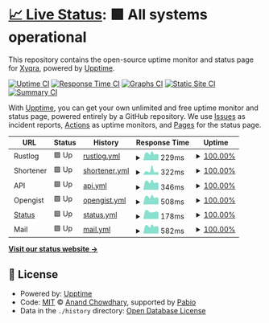 # [📈 Live Status](https://status.xyqra.com): <!--live status--> **🟩 All systems operational**

This repository contains the open-source uptime monitor and status page for [Xyqra](https://xyqra.com), powered by [Upptime](https://github.com/upptime/upptime).

[![Uptime CI](https://github.com/Xyqra/uptime/workflows/Uptime%20CI/badge.svg)](https://github.com/Xyqra/uptime/actions?query=workflow%3A%22Uptime+CI%22)
[![Response Time CI](https://github.com/Xyqra/uptime/workflows/Response%20Time%20CI/badge.svg)](https://github.com/Xyqra/uptime/actions?query=workflow%3A%22Response+Time+CI%22)
[![Graphs CI](https://github.com/Xyqra/uptime/workflows/Graphs%20CI/badge.svg)](https://github.com/Xyqra/uptime/actions?query=workflow%3A%22Graphs+CI%22)
[![Static Site CI](https://github.com/Xyqra/uptime/workflows/Static%20Site%20CI/badge.svg)](https://github.com/Xyqra/uptime/actions?query=workflow%3A%22Static+Site+CI%22)
[![Summary CI](https://github.com/Xyqra/uptime/workflows/Summary%20CI/badge.svg)](https://github.com/Xyqra/uptime/actions?query=workflow%3A%22Summary+CI%22)

With [Upptime](https://upptime.js.org), you can get your own unlimited and free uptime monitor and status page, powered entirely by a GitHub repository. We use [Issues](https://github.com/Xyqra/uptime/issues) as incident reports, [Actions](https://github.com/Xyqra/uptime/actions) as uptime monitors, and [Pages](https://status.xyqra.com) for the status page.

<!--start: status pages-->
<!-- This summary is generated by Upptime (https://github.com/upptime/upptime) -->
<!-- Do not edit this manually, your changes will be overwritten -->
<!-- prettier-ignore -->
| URL | Status | History | Response Time | Uptime |
| --- | ------ | ------- | ------------- | ------ |
| <img alt="" src="https://icons.duckduckgo.com/ip3/null.ico" height="13"> Rustlog | 🟩 Up | [rustlog.yml](https://github.com/Xyqra/uptime/commits/HEAD/history/rustlog.yml) | <details><summary><img alt="Response time graph" src="./graphs/rustlog/response-time-week.png" height="20"> 229ms</summary><br><a href="https://status.xyqra.com/history/rustlog"><img alt="Response time 284" src="https://img.shields.io/endpoint?url=https%3A%2F%2Fraw.githubusercontent.com%2FXyqra%2Fuptime%2FHEAD%2Fapi%2Frustlog%2Fresponse-time.json"></a><br><a href="https://status.xyqra.com/history/rustlog"><img alt="24-hour response time 189" src="https://img.shields.io/endpoint?url=https%3A%2F%2Fraw.githubusercontent.com%2FXyqra%2Fuptime%2FHEAD%2Fapi%2Frustlog%2Fresponse-time-day.json"></a><br><a href="https://status.xyqra.com/history/rustlog"><img alt="7-day response time 229" src="https://img.shields.io/endpoint?url=https%3A%2F%2Fraw.githubusercontent.com%2FXyqra%2Fuptime%2FHEAD%2Fapi%2Frustlog%2Fresponse-time-week.json"></a><br><a href="https://status.xyqra.com/history/rustlog"><img alt="30-day response time 246" src="https://img.shields.io/endpoint?url=https%3A%2F%2Fraw.githubusercontent.com%2FXyqra%2Fuptime%2FHEAD%2Fapi%2Frustlog%2Fresponse-time-month.json"></a><br><a href="https://status.xyqra.com/history/rustlog"><img alt="1-year response time 284" src="https://img.shields.io/endpoint?url=https%3A%2F%2Fraw.githubusercontent.com%2FXyqra%2Fuptime%2FHEAD%2Fapi%2Frustlog%2Fresponse-time-year.json"></a></details> | <details><summary><a href="https://status.xyqra.com/history/rustlog">100.00%</a></summary><a href="https://status.xyqra.com/history/rustlog"><img alt="All-time uptime 100.00%" src="https://img.shields.io/endpoint?url=https%3A%2F%2Fraw.githubusercontent.com%2FXyqra%2Fuptime%2FHEAD%2Fapi%2Frustlog%2Fuptime.json"></a><br><a href="https://status.xyqra.com/history/rustlog"><img alt="24-hour uptime 100.00%" src="https://img.shields.io/endpoint?url=https%3A%2F%2Fraw.githubusercontent.com%2FXyqra%2Fuptime%2FHEAD%2Fapi%2Frustlog%2Fuptime-day.json"></a><br><a href="https://status.xyqra.com/history/rustlog"><img alt="7-day uptime 100.00%" src="https://img.shields.io/endpoint?url=https%3A%2F%2Fraw.githubusercontent.com%2FXyqra%2Fuptime%2FHEAD%2Fapi%2Frustlog%2Fuptime-week.json"></a><br><a href="https://status.xyqra.com/history/rustlog"><img alt="30-day uptime 100.00%" src="https://img.shields.io/endpoint?url=https%3A%2F%2Fraw.githubusercontent.com%2FXyqra%2Fuptime%2FHEAD%2Fapi%2Frustlog%2Fuptime-month.json"></a><br><a href="https://status.xyqra.com/history/rustlog"><img alt="1-year uptime 100.00%" src="https://img.shields.io/endpoint?url=https%3A%2F%2Fraw.githubusercontent.com%2FXyqra%2Fuptime%2FHEAD%2Fapi%2Frustlog%2Fuptime-year.json"></a></details>
| <img alt="" src="https://icons.duckduckgo.com/ip3/null.ico" height="13"> Shortener | 🟩 Up | [shortener.yml](https://github.com/Xyqra/uptime/commits/HEAD/history/shortener.yml) | <details><summary><img alt="Response time graph" src="./graphs/shortener/response-time-week.png" height="20"> 322ms</summary><br><a href="https://status.xyqra.com/history/shortener"><img alt="Response time 429" src="https://img.shields.io/endpoint?url=https%3A%2F%2Fraw.githubusercontent.com%2FXyqra%2Fuptime%2FHEAD%2Fapi%2Fshortener%2Fresponse-time.json"></a><br><a href="https://status.xyqra.com/history/shortener"><img alt="24-hour response time 209" src="https://img.shields.io/endpoint?url=https%3A%2F%2Fraw.githubusercontent.com%2FXyqra%2Fuptime%2FHEAD%2Fapi%2Fshortener%2Fresponse-time-day.json"></a><br><a href="https://status.xyqra.com/history/shortener"><img alt="7-day response time 322" src="https://img.shields.io/endpoint?url=https%3A%2F%2Fraw.githubusercontent.com%2FXyqra%2Fuptime%2FHEAD%2Fapi%2Fshortener%2Fresponse-time-week.json"></a><br><a href="https://status.xyqra.com/history/shortener"><img alt="30-day response time 358" src="https://img.shields.io/endpoint?url=https%3A%2F%2Fraw.githubusercontent.com%2FXyqra%2Fuptime%2FHEAD%2Fapi%2Fshortener%2Fresponse-time-month.json"></a><br><a href="https://status.xyqra.com/history/shortener"><img alt="1-year response time 429" src="https://img.shields.io/endpoint?url=https%3A%2F%2Fraw.githubusercontent.com%2FXyqra%2Fuptime%2FHEAD%2Fapi%2Fshortener%2Fresponse-time-year.json"></a></details> | <details><summary><a href="https://status.xyqra.com/history/shortener">100.00%</a></summary><a href="https://status.xyqra.com/history/shortener"><img alt="All-time uptime 100.00%" src="https://img.shields.io/endpoint?url=https%3A%2F%2Fraw.githubusercontent.com%2FXyqra%2Fuptime%2FHEAD%2Fapi%2Fshortener%2Fuptime.json"></a><br><a href="https://status.xyqra.com/history/shortener"><img alt="24-hour uptime 100.00%" src="https://img.shields.io/endpoint?url=https%3A%2F%2Fraw.githubusercontent.com%2FXyqra%2Fuptime%2FHEAD%2Fapi%2Fshortener%2Fuptime-day.json"></a><br><a href="https://status.xyqra.com/history/shortener"><img alt="7-day uptime 100.00%" src="https://img.shields.io/endpoint?url=https%3A%2F%2Fraw.githubusercontent.com%2FXyqra%2Fuptime%2FHEAD%2Fapi%2Fshortener%2Fuptime-week.json"></a><br><a href="https://status.xyqra.com/history/shortener"><img alt="30-day uptime 100.00%" src="https://img.shields.io/endpoint?url=https%3A%2F%2Fraw.githubusercontent.com%2FXyqra%2Fuptime%2FHEAD%2Fapi%2Fshortener%2Fuptime-month.json"></a><br><a href="https://status.xyqra.com/history/shortener"><img alt="1-year uptime 100.00%" src="https://img.shields.io/endpoint?url=https%3A%2F%2Fraw.githubusercontent.com%2FXyqra%2Fuptime%2FHEAD%2Fapi%2Fshortener%2Fuptime-year.json"></a></details>
| <img alt="" src="https://icons.duckduckgo.com/ip3/null.ico" height="13"> API | 🟩 Up | [api.yml](https://github.com/Xyqra/uptime/commits/HEAD/history/api.yml) | <details><summary><img alt="Response time graph" src="./graphs/api/response-time-week.png" height="20"> 346ms</summary><br><a href="https://status.xyqra.com/history/api"><img alt="Response time 440" src="https://img.shields.io/endpoint?url=https%3A%2F%2Fraw.githubusercontent.com%2FXyqra%2Fuptime%2FHEAD%2Fapi%2Fapi%2Fresponse-time.json"></a><br><a href="https://status.xyqra.com/history/api"><img alt="24-hour response time 294" src="https://img.shields.io/endpoint?url=https%3A%2F%2Fraw.githubusercontent.com%2FXyqra%2Fuptime%2FHEAD%2Fapi%2Fapi%2Fresponse-time-day.json"></a><br><a href="https://status.xyqra.com/history/api"><img alt="7-day response time 346" src="https://img.shields.io/endpoint?url=https%3A%2F%2Fraw.githubusercontent.com%2FXyqra%2Fuptime%2FHEAD%2Fapi%2Fapi%2Fresponse-time-week.json"></a><br><a href="https://status.xyqra.com/history/api"><img alt="30-day response time 421" src="https://img.shields.io/endpoint?url=https%3A%2F%2Fraw.githubusercontent.com%2FXyqra%2Fuptime%2FHEAD%2Fapi%2Fapi%2Fresponse-time-month.json"></a><br><a href="https://status.xyqra.com/history/api"><img alt="1-year response time 440" src="https://img.shields.io/endpoint?url=https%3A%2F%2Fraw.githubusercontent.com%2FXyqra%2Fuptime%2FHEAD%2Fapi%2Fapi%2Fresponse-time-year.json"></a></details> | <details><summary><a href="https://status.xyqra.com/history/api">100.00%</a></summary><a href="https://status.xyqra.com/history/api"><img alt="All-time uptime 100.00%" src="https://img.shields.io/endpoint?url=https%3A%2F%2Fraw.githubusercontent.com%2FXyqra%2Fuptime%2FHEAD%2Fapi%2Fapi%2Fuptime.json"></a><br><a href="https://status.xyqra.com/history/api"><img alt="24-hour uptime 100.00%" src="https://img.shields.io/endpoint?url=https%3A%2F%2Fraw.githubusercontent.com%2FXyqra%2Fuptime%2FHEAD%2Fapi%2Fapi%2Fuptime-day.json"></a><br><a href="https://status.xyqra.com/history/api"><img alt="7-day uptime 100.00%" src="https://img.shields.io/endpoint?url=https%3A%2F%2Fraw.githubusercontent.com%2FXyqra%2Fuptime%2FHEAD%2Fapi%2Fapi%2Fuptime-week.json"></a><br><a href="https://status.xyqra.com/history/api"><img alt="30-day uptime 100.00%" src="https://img.shields.io/endpoint?url=https%3A%2F%2Fraw.githubusercontent.com%2FXyqra%2Fuptime%2FHEAD%2Fapi%2Fapi%2Fuptime-month.json"></a><br><a href="https://status.xyqra.com/history/api"><img alt="1-year uptime 100.00%" src="https://img.shields.io/endpoint?url=https%3A%2F%2Fraw.githubusercontent.com%2FXyqra%2Fuptime%2FHEAD%2Fapi%2Fapi%2Fuptime-year.json"></a></details>
| <img alt="" src="https://icons.duckduckgo.com/ip3/null.ico" height="13"> Opengist | 🟩 Up | [opengist.yml](https://github.com/Xyqra/uptime/commits/HEAD/history/opengist.yml) | <details><summary><img alt="Response time graph" src="./graphs/opengist/response-time-week.png" height="20"> 508ms</summary><br><a href="https://status.xyqra.com/history/opengist"><img alt="Response time 613" src="https://img.shields.io/endpoint?url=https%3A%2F%2Fraw.githubusercontent.com%2FXyqra%2Fuptime%2FHEAD%2Fapi%2Fopengist%2Fresponse-time.json"></a><br><a href="https://status.xyqra.com/history/opengist"><img alt="24-hour response time 434" src="https://img.shields.io/endpoint?url=https%3A%2F%2Fraw.githubusercontent.com%2FXyqra%2Fuptime%2FHEAD%2Fapi%2Fopengist%2Fresponse-time-day.json"></a><br><a href="https://status.xyqra.com/history/opengist"><img alt="7-day response time 508" src="https://img.shields.io/endpoint?url=https%3A%2F%2Fraw.githubusercontent.com%2FXyqra%2Fuptime%2FHEAD%2Fapi%2Fopengist%2Fresponse-time-week.json"></a><br><a href="https://status.xyqra.com/history/opengist"><img alt="30-day response time 571" src="https://img.shields.io/endpoint?url=https%3A%2F%2Fraw.githubusercontent.com%2FXyqra%2Fuptime%2FHEAD%2Fapi%2Fopengist%2Fresponse-time-month.json"></a><br><a href="https://status.xyqra.com/history/opengist"><img alt="1-year response time 613" src="https://img.shields.io/endpoint?url=https%3A%2F%2Fraw.githubusercontent.com%2FXyqra%2Fuptime%2FHEAD%2Fapi%2Fopengist%2Fresponse-time-year.json"></a></details> | <details><summary><a href="https://status.xyqra.com/history/opengist">100.00%</a></summary><a href="https://status.xyqra.com/history/opengist"><img alt="All-time uptime 100.00%" src="https://img.shields.io/endpoint?url=https%3A%2F%2Fraw.githubusercontent.com%2FXyqra%2Fuptime%2FHEAD%2Fapi%2Fopengist%2Fuptime.json"></a><br><a href="https://status.xyqra.com/history/opengist"><img alt="24-hour uptime 100.00%" src="https://img.shields.io/endpoint?url=https%3A%2F%2Fraw.githubusercontent.com%2FXyqra%2Fuptime%2FHEAD%2Fapi%2Fopengist%2Fuptime-day.json"></a><br><a href="https://status.xyqra.com/history/opengist"><img alt="7-day uptime 100.00%" src="https://img.shields.io/endpoint?url=https%3A%2F%2Fraw.githubusercontent.com%2FXyqra%2Fuptime%2FHEAD%2Fapi%2Fopengist%2Fuptime-week.json"></a><br><a href="https://status.xyqra.com/history/opengist"><img alt="30-day uptime 100.00%" src="https://img.shields.io/endpoint?url=https%3A%2F%2Fraw.githubusercontent.com%2FXyqra%2Fuptime%2FHEAD%2Fapi%2Fopengist%2Fuptime-month.json"></a><br><a href="https://status.xyqra.com/history/opengist"><img alt="1-year uptime 100.00%" src="https://img.shields.io/endpoint?url=https%3A%2F%2Fraw.githubusercontent.com%2FXyqra%2Fuptime%2FHEAD%2Fapi%2Fopengist%2Fuptime-year.json"></a></details>
| <img alt="" src="https://icons.duckduckgo.com/ip3/status.xyqra.com.ico" height="13"> [Status](https://status.xyqra.com) | 🟩 Up | [status.yml](https://github.com/Xyqra/uptime/commits/HEAD/history/status.yml) | <details><summary><img alt="Response time graph" src="./graphs/status/response-time-week.png" height="20"> 178ms</summary><br><a href="https://status.xyqra.com/history/status"><img alt="Response time 191" src="https://img.shields.io/endpoint?url=https%3A%2F%2Fraw.githubusercontent.com%2FXyqra%2Fuptime%2FHEAD%2Fapi%2Fstatus%2Fresponse-time.json"></a><br><a href="https://status.xyqra.com/history/status"><img alt="24-hour response time 157" src="https://img.shields.io/endpoint?url=https%3A%2F%2Fraw.githubusercontent.com%2FXyqra%2Fuptime%2FHEAD%2Fapi%2Fstatus%2Fresponse-time-day.json"></a><br><a href="https://status.xyqra.com/history/status"><img alt="7-day response time 178" src="https://img.shields.io/endpoint?url=https%3A%2F%2Fraw.githubusercontent.com%2FXyqra%2Fuptime%2FHEAD%2Fapi%2Fstatus%2Fresponse-time-week.json"></a><br><a href="https://status.xyqra.com/history/status"><img alt="30-day response time 193" src="https://img.shields.io/endpoint?url=https%3A%2F%2Fraw.githubusercontent.com%2FXyqra%2Fuptime%2FHEAD%2Fapi%2Fstatus%2Fresponse-time-month.json"></a><br><a href="https://status.xyqra.com/history/status"><img alt="1-year response time 191" src="https://img.shields.io/endpoint?url=https%3A%2F%2Fraw.githubusercontent.com%2FXyqra%2Fuptime%2FHEAD%2Fapi%2Fstatus%2Fresponse-time-year.json"></a></details> | <details><summary><a href="https://status.xyqra.com/history/status">100.00%</a></summary><a href="https://status.xyqra.com/history/status"><img alt="All-time uptime 100.00%" src="https://img.shields.io/endpoint?url=https%3A%2F%2Fraw.githubusercontent.com%2FXyqra%2Fuptime%2FHEAD%2Fapi%2Fstatus%2Fuptime.json"></a><br><a href="https://status.xyqra.com/history/status"><img alt="24-hour uptime 100.00%" src="https://img.shields.io/endpoint?url=https%3A%2F%2Fraw.githubusercontent.com%2FXyqra%2Fuptime%2FHEAD%2Fapi%2Fstatus%2Fuptime-day.json"></a><br><a href="https://status.xyqra.com/history/status"><img alt="7-day uptime 100.00%" src="https://img.shields.io/endpoint?url=https%3A%2F%2Fraw.githubusercontent.com%2FXyqra%2Fuptime%2FHEAD%2Fapi%2Fstatus%2Fuptime-week.json"></a><br><a href="https://status.xyqra.com/history/status"><img alt="30-day uptime 100.00%" src="https://img.shields.io/endpoint?url=https%3A%2F%2Fraw.githubusercontent.com%2FXyqra%2Fuptime%2FHEAD%2Fapi%2Fstatus%2Fuptime-month.json"></a><br><a href="https://status.xyqra.com/history/status"><img alt="1-year uptime 100.00%" src="https://img.shields.io/endpoint?url=https%3A%2F%2Fraw.githubusercontent.com%2FXyqra%2Fuptime%2FHEAD%2Fapi%2Fstatus%2Fuptime-year.json"></a></details>
| <img alt="" src="https://icons.duckduckgo.com/ip3/null.ico" height="13"> Mail | 🟩 Up | [mail.yml](https://github.com/Xyqra/uptime/commits/HEAD/history/mail.yml) | <details><summary><img alt="Response time graph" src="./graphs/mail/response-time-week.png" height="20"> 582ms</summary><br><a href="https://status.xyqra.com/history/mail"><img alt="Response time 826" src="https://img.shields.io/endpoint?url=https%3A%2F%2Fraw.githubusercontent.com%2FXyqra%2Fuptime%2FHEAD%2Fapi%2Fmail%2Fresponse-time.json"></a><br><a href="https://status.xyqra.com/history/mail"><img alt="24-hour response time 515" src="https://img.shields.io/endpoint?url=https%3A%2F%2Fraw.githubusercontent.com%2FXyqra%2Fuptime%2FHEAD%2Fapi%2Fmail%2Fresponse-time-day.json"></a><br><a href="https://status.xyqra.com/history/mail"><img alt="7-day response time 582" src="https://img.shields.io/endpoint?url=https%3A%2F%2Fraw.githubusercontent.com%2FXyqra%2Fuptime%2FHEAD%2Fapi%2Fmail%2Fresponse-time-week.json"></a><br><a href="https://status.xyqra.com/history/mail"><img alt="30-day response time 731" src="https://img.shields.io/endpoint?url=https%3A%2F%2Fraw.githubusercontent.com%2FXyqra%2Fuptime%2FHEAD%2Fapi%2Fmail%2Fresponse-time-month.json"></a><br><a href="https://status.xyqra.com/history/mail"><img alt="1-year response time 826" src="https://img.shields.io/endpoint?url=https%3A%2F%2Fraw.githubusercontent.com%2FXyqra%2Fuptime%2FHEAD%2Fapi%2Fmail%2Fresponse-time-year.json"></a></details> | <details><summary><a href="https://status.xyqra.com/history/mail">100.00%</a></summary><a href="https://status.xyqra.com/history/mail"><img alt="All-time uptime 100.00%" src="https://img.shields.io/endpoint?url=https%3A%2F%2Fraw.githubusercontent.com%2FXyqra%2Fuptime%2FHEAD%2Fapi%2Fmail%2Fuptime.json"></a><br><a href="https://status.xyqra.com/history/mail"><img alt="24-hour uptime 100.00%" src="https://img.shields.io/endpoint?url=https%3A%2F%2Fraw.githubusercontent.com%2FXyqra%2Fuptime%2FHEAD%2Fapi%2Fmail%2Fuptime-day.json"></a><br><a href="https://status.xyqra.com/history/mail"><img alt="7-day uptime 100.00%" src="https://img.shields.io/endpoint?url=https%3A%2F%2Fraw.githubusercontent.com%2FXyqra%2Fuptime%2FHEAD%2Fapi%2Fmail%2Fuptime-week.json"></a><br><a href="https://status.xyqra.com/history/mail"><img alt="30-day uptime 100.00%" src="https://img.shields.io/endpoint?url=https%3A%2F%2Fraw.githubusercontent.com%2FXyqra%2Fuptime%2FHEAD%2Fapi%2Fmail%2Fuptime-month.json"></a><br><a href="https://status.xyqra.com/history/mail"><img alt="1-year uptime 100.00%" src="https://img.shields.io/endpoint?url=https%3A%2F%2Fraw.githubusercontent.com%2FXyqra%2Fuptime%2FHEAD%2Fapi%2Fmail%2Fuptime-year.json"></a></details>

<!--end: status pages-->

[**Visit our status website →**](https://status.xyqra.com)

## 📄 License

- Powered by: [Upptime](https://github.com/upptime/upptime)
- Code: [MIT](./LICENSE) © [Anand Chowdhary](https://anandchowdhary.com), supported by [Pabio](https://pabio.com)
- Data in the `./history` directory: [Open Database License](https://opendatacommons.org/licenses/odbl/1-0/)
